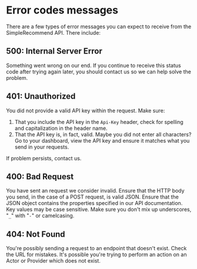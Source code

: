 # Error codes messages
There are a few types of error messages you can expect to receive from the SimpleRecommend API. There include:

## 500: Internal Server Error
Something went wrong on our end. If you continue to receive this status code after trying again later, you should contact us so we can help solve the problem.

## 401: Unauthorized
You did not provide a valid API key within the request. Make sure:

1. That you include the API key in the `Api-Key` header, check for spelling and capitalization in the header name.
2. That the API key is, in fact, valid. Maybe you did not enter all characters? Go to your dashboard, view the API key and ensure it matches what you send in your requests.

If problem persists, contact us.

## 400: Bad Request
You have sent an request we consider invalid. Ensure that the HTTP body you send, in the case of a POST request, is valid JSON. Ensure that the JSON object contains the properties specified in our API documentation. Key values may be case sensitive. Make sure you don't mix up underscores, "`_`" with "`-`" or camelcasing. 

## 404: Not Found
You're possibly sending a request to an endpoint that doesn't exist. Check the URL for mistakes. It's possible you're trying to perform an action on an Actor or Provider which does not exist.